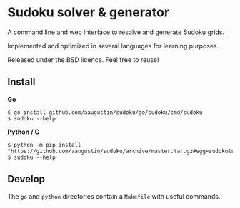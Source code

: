Sudoku solver & generator
=========================

A command line and web interface to resolve and generate Sudoku grids.

Implemented and optimized in several languages for learning purposes.

Released under the BSD licence. Feel free to reuse!

Install
-------

**Go**

    $ go install github.com/aaugustin/sudoku/go/sudoku/cmd/sudoku
    $ sudoku --help

**Python / C**

    $ python -m pip install "https://github.com/aaugustin/sudoku/archive/master.tar.gz#egg=sudoku&subdirectory=python"
    $ sudoku --help

Develop
-------

The `go` and `python` directories contain a `Makefile` with useful commands.
